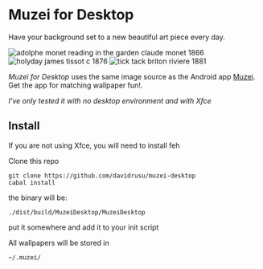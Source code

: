 Muzei for Desktop
=============
Have your background set to a new beautiful art piece every day.

![adolphe monet reading in the garden claude monet 1866](https://github.com/davidrusu/muzei/raw/master/adolphe-monet-reading-in-the-garden-claude-monet-1866-200px.jpg)
![holyday james tissot c 1876](https://github.com/davidrusu/muzei/raw/master/holyday-james-tissot-c-1876-200px.jpg)
![tick tack briton riviere 1881](https://github.com/davidrusu/muzei/raw/master/tick-tack-briton-riviere-1881-200px.jpg)

*Muzei for Desktop* uses the same image source as the Android app [Muzei](https://play.google.com/store/apps/details?id=net.nurik.roman.muzei&hl=en).
Get the app for matching wallpaper fun!.


*I've only tested it with no desktop environment and with Xfce*

Install
-------
If you are not using Xfce, you will need to install feh

Clone this repo

    git clone https://github.com/davidrusu/muzei-desktop
    cabal install

the binary will be:

    ./dist/build/MuzeiDesktop/MuzeiDesktop

put it somewhere and add it to your init script


All wallpapers will be stored in

    ~/.muzei/
